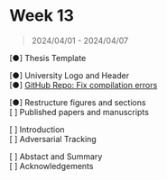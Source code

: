# Week 13

> 2024/04/01 - 2024/04/07

[●] Thesis Template  

[●] University Logo and Header  
[●] [GitHub Repo: Fix compilation errors](https://github.com/wuhanstudio/phd-thesis)  

[●] Restructure figures and sections  
[&nbsp;] Published papers and manuscripts  

[&nbsp;] Introduction  
[&nbsp;] Adversarial Tracking  

[&nbsp;] Abstact and Summary  
[&nbsp;] Acknowledgements  
